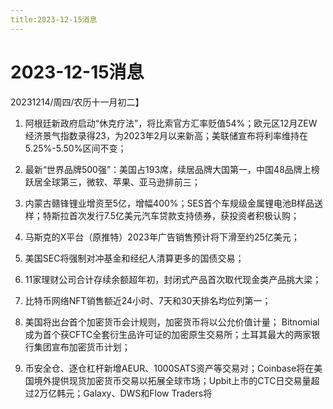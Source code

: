```yaml
---
title:2023-12-15消息
---
```

# 2023-12-15消息
20231214/周四/农历十一月初二】
1. 阿根廷新政府启动“休克疗法”，将比索官方汇率贬值54%；欧元区12月ZEW经济景气指数录得23，为2023年2月以来新高；美联储宣布将利率维持在5.25%-5.50%区间不变；

2. 最新“世界品牌500强”：美国占193席，续居品牌大国第一，中国48品牌上榜跃居全球第三，微软、苹果、亚马逊排前三；

3. 内蒙古赣锋锂业增资至5亿，增幅400%；SES首个车规级金属锂电池B样品送样；特斯拉首次发行7.5亿美元汽车贷款支持债券，获投资者积极认购；

4. 马斯克的X平台（原推特）2023年广告销售预计将下滑至约25亿美元；

5. 美国SEC将强制对冲基金和经纪人清算更多的国债交易；

6. 11家理财公司合计存续余额超年初，封闭式产品首次取代现金类产品挑大梁；

7. 比特币网络NFT销售额近24小时、7天和30天排名均位列第一；

8. 美国将出台首个加密货币会计规则，加密货币将以公允价值计量； Bitnomial成为首个获CFTC全套衍生品许可证的加密原生交易所；土耳其最大的两家银行集团宣布加密货币计划；

9. 币安全仓、逐仓杠杆新增AEUR、1000SATS资产等交易对；Coinbase将在美国境外提供现货加密货币交易以拓展全球市场；Upbit上市的CTC日交易量超过2万亿韩元；Galaxy、DWS和Flow Traders将
